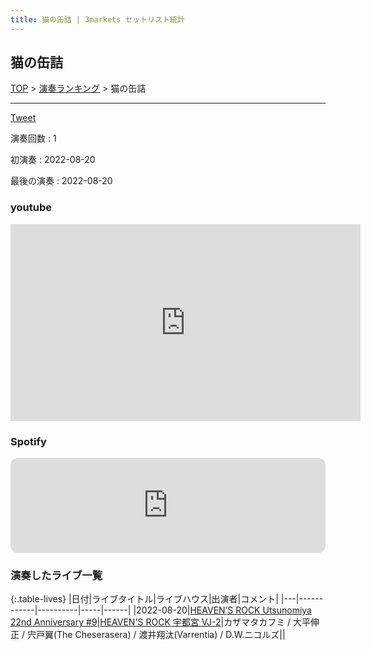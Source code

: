 ```yaml
---
title: 猫の缶詰 | 3markets セットリスト統計
---
```

## 猫の缶詰


[TOP](/setlist/) > [演奏ランキング](songs.html) > 猫の缶詰

___

<a href="https://twitter.com/share?ref_src=twsrc%5Etfw" data-text="3markets[ ]セットリスト > 猫の缶詰" class="twitter-share-button" data-via="3markets" data-hashtags="3markets" data-related="3markets" data-show-count="false">Tweet</a>

演奏回数
: 1

初演奏
: 2022-08-20

最後の演奏
: 2022-08-20





### youtube
<iframe width="560" height="315" src="https://www.youtube.com/embed/wslooFMEaEU" title="YouTube video player" frameborder="0" allow="accelerometer; autoplay; clipboard-write; encrypted-media; gyroscope; picture-in-picture; web-share" allowfullscreen></iframe>





### Spotify
<iframe style="border-radius:12px" src="https://open.spotify.com/embed/track/0YjvfKYQ6oerMafiEu0bPO?utm_source=generator" width="100%" height="152" frameBorder="0" allowfullscreen="" allow="autoplay; clipboard-write; encrypted-media; fullscreen; picture-in-picture" loading="lazy"></iframe>



### 演奏したライブ一覧

{:.table-lives}
|日付|ライブタイトル|ライブハウス|出演者|コメント|
|---|------------|----------|-----|------|
|<span class="nowrap">2022-08-20</span>|[HEAVEN’S ROCK Utsunomiya 22nd Anniversary #9](live032.html)|[HEAVEN'S ROCK 宇都宮 VJ-2](livehouse027.html)|カザマタカフミ / 大平伸正 / 宍戸翼(The Cheserasera) / 渡井翔汰(Varrentia) / D.W.ニコルズ||



<script async src="https://platform.twitter.com/widgets.js" charset="utf-8"></script>